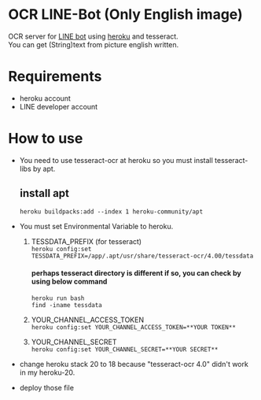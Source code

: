 # OCR LINE-Bot (Only English image)
OCR server for [LINE bot](https://developers.line.biz/ja/docs/messaging-api/) using [heroku](https://dashboard.heroku.com/apps) and tesseract.  
You can get (String)text from picture english written. 

# Requirements
* heroku account
* LINE developer account

# How to use
- You need to use tesseract-ocr at heroku so you must install tesseract-libs by apt.  
  ## install apt
  `heroku buildpacks:add --index 1 heroku-community/apt`
  
- You must set Environmental Variable to heroku.  
  1. TESSDATA_PREFIX (for tesseract)  
  `heroku config:set TESSDATA_PREFIX=/app/.apt/usr/share/tesseract-ocr/4.00/tessdata`  
  
        #### perhaps tesseract directory is different if so, you can check by using below command
        ```
        heroku run bash     
        find -iname tessdata
        ```    

  
  2. YOUR_CHANNEL_ACCESS_TOKEN  
  `heroku config:set YOUR_CHANNEL_ACCESS_TOKEN=**YOUR TOKEN**`
  
  3. YOUR_CHANNEL_SECRET  
  `heroku config:set YOUR_CHANNEL_SECRET=**YOUR SECRET**`

- change heroku stack 20 to 18 because "tesseract-ocr 4.0" didn't work in my heroku-20.

- deploy those file
